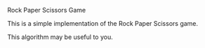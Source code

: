 Rock Paper Scissors Game

This is a simple implementation of the Rock Paper Scissors game.

This algorithm may be useful to you.
